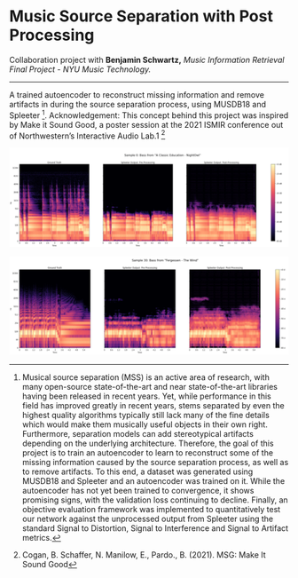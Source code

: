 # Music Source Separation with Post Processing

Collaboration project with **Benjamin Schwartz,** *Music Information Retrieval Final Project - NYU Music Technology.*

---

A trained autoencoder to reconstruct missing information and remove artifacts in during the source separation process, using MUSDB18 and Spleeter [^1]. Acknowledgement: This concept behind this project was inspired by Make it Sound Good, a poster session at the 2021 ISMIR conference out of Northwestern’s Interactive Audio Lab.1 [^2]


![alt text](NightOwl.jpg)

![alt text](Fergessen.jpg)




[^1]: Musical source separation (MSS) is an active area of research, with many open-source state-of-the-art and near state-of-the-art libraries having been released in recent years. Yet, while performance in this field has improved greatly in recent years, stems separated by even the highest quality algorithms typically still lack many of the fine details which would make them musically useful objects in their own right. Furthermore, separation models can add stereotypical artifacts depending on the underlying architecture. Therefore, the goal of this project is to train an autoencoder to learn to reconstruct some of the missing information caused by the source separation process, as well as to remove artifacts. To this end, a dataset was generated using MUSDB18 and Spleeter and an autoencoder was trained on it. While the autoencoder has not yet been trained to convergence, it shows promising signs, with the validation loss continuing to decline. Finally, an objective evaluation framework was implemented to quantitatively test our network against the unprocessed output from Spleeter using the standard Signal to Distortion, Signal to Interference and Signal to Artifact metrics.
[^2]: Cogan, B. Schaffer, N. Manilow, E., Pardo., B. (2021). MSG: Make It Sound Good

